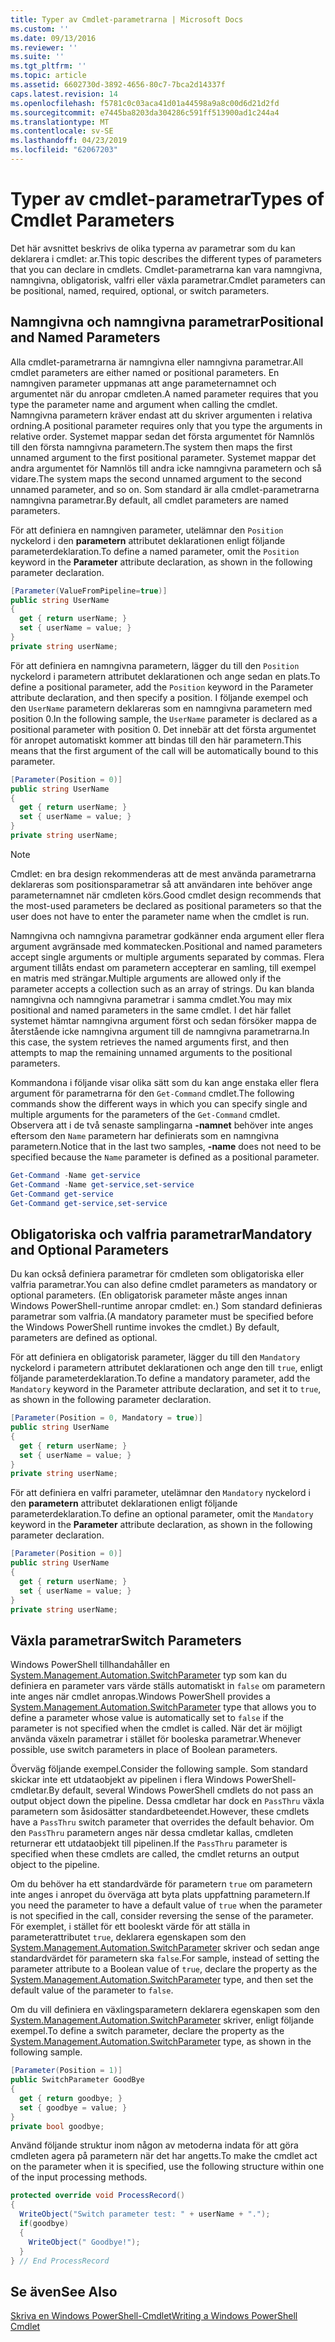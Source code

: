 ```yaml
---
title: Typer av Cmdlet-parametrarna | Microsoft Docs
ms.custom: ''
ms.date: 09/13/2016
ms.reviewer: ''
ms.suite: ''
ms.tgt_pltfrm: ''
ms.topic: article
ms.assetid: 6602730d-3892-4656-80c7-7bca2d14337f
caps.latest.revision: 14
ms.openlocfilehash: f5781c0c03aca41d01a44598a9a8c00d6d21d2fd
ms.sourcegitcommit: e7445ba8203da304286c591ff513900ad1c244a4
ms.translationtype: MT
ms.contentlocale: sv-SE
ms.lasthandoff: 04/23/2019
ms.locfileid: "62067203"
---
```

# <a name="types-of-cmdlet-parameters"></a><span data-ttu-id="96a69-102">Typer av cmdlet-parametrar</span><span class="sxs-lookup"><span data-stu-id="96a69-102">Types of Cmdlet Parameters</span></span>

<span data-ttu-id="96a69-103">Det här avsnittet beskrivs de olika typerna av parametrar som du kan deklarera i cmdlet: ar.</span><span class="sxs-lookup"><span data-stu-id="96a69-103">This topic describes the different types of parameters that you can declare in cmdlets.</span></span> <span data-ttu-id="96a69-104">Cmdlet-parametrarna kan vara namngivna, namngivna, obligatorisk, valfri eller växla parametrar.</span><span class="sxs-lookup"><span data-stu-id="96a69-104">Cmdlet parameters can be positional, named, required, optional, or switch parameters.</span></span>

## <a name="positional-and-named-parameters"></a><span data-ttu-id="96a69-105">Namngivna och namngivna parametrar</span><span class="sxs-lookup"><span data-stu-id="96a69-105">Positional and Named Parameters</span></span>

<span data-ttu-id="96a69-106">Alla cmdlet-parametrarna är namngivna eller namngivna parametrar.</span><span class="sxs-lookup"><span data-stu-id="96a69-106">All cmdlet parameters are either named or positional parameters.</span></span> <span data-ttu-id="96a69-107">En namngiven parameter uppmanas att ange parameternamnet och argumentet när du anropar cmdleten.</span><span class="sxs-lookup"><span data-stu-id="96a69-107">A named parameter requires that you type the parameter name and argument when calling the cmdlet.</span></span> <span data-ttu-id="96a69-108">Namngivna parametern kräver endast att du skriver argumenten i relativa ordning.</span><span class="sxs-lookup"><span data-stu-id="96a69-108">A positional parameter requires only that you type the arguments in relative order.</span></span> <span data-ttu-id="96a69-109">Systemet mappar sedan det första argumentet för Namnlös till den första namngivna parametern.</span><span class="sxs-lookup"><span data-stu-id="96a69-109">The system then maps the first unnamed argument to the first positional parameter.</span></span> <span data-ttu-id="96a69-110">Systemet mappar det andra argumentet för Namnlös till andra icke namngivna parametern och så vidare.</span><span class="sxs-lookup"><span data-stu-id="96a69-110">The system maps the second unnamed argument to the second unnamed parameter, and so on.</span></span> <span data-ttu-id="96a69-111">Som standard är alla cmdlet-parametrarna namngivna parametrar.</span><span class="sxs-lookup"><span data-stu-id="96a69-111">By default, all cmdlet parameters are named parameters.</span></span>

<span data-ttu-id="96a69-112">För att definiera en namngiven parameter, utelämnar den `Position` nyckelord i den **parametern** attributet deklarationen enligt följande parameterdeklaration.</span><span class="sxs-lookup"><span data-stu-id="96a69-112">To define a named parameter, omit the `Position` keyword in the **Parameter** attribute declaration, as shown in the following parameter declaration.</span></span>

```csharp
[Parameter(ValueFromPipeline=true)]
public string UserName
{
  get { return userName; }
  set { userName = value; }
}
private string userName;
```

<span data-ttu-id="96a69-113">För att definiera en namngivna parametern, lägger du till den `Position` nyckelord i parametern attributet deklarationen och ange sedan en plats.</span><span class="sxs-lookup"><span data-stu-id="96a69-113">To define a positional parameter, add the `Position` keyword in the Parameter attribute declaration, and then specify a position.</span></span> <span data-ttu-id="96a69-114">I följande exempel och den `UserName` parametern deklareras som en namngivna parametern med position 0.</span><span class="sxs-lookup"><span data-stu-id="96a69-114">In the following sample, the `UserName` parameter is declared as a positional parameter with position 0.</span></span> <span data-ttu-id="96a69-115">Det innebär att det första argumentet för anropet automatiskt kommer att bindas till den här parametern.</span><span class="sxs-lookup"><span data-stu-id="96a69-115">This means that the first argument of the call will be automatically bound to this parameter.</span></span>

```csharp
[Parameter(Position = 0)]
public string UserName
{
  get { return userName; }
  set { userName = value; }
}
private string userName;
```

> [!NOTE]
> <span data-ttu-id="96a69-116">Cmdlet: en bra design rekommenderas att de mest använda parametrarna deklareras som positionsparametrar så att användaren inte behöver ange parameternamnet när cmdleten körs.</span><span class="sxs-lookup"><span data-stu-id="96a69-116">Good cmdlet design recommends that the most-used parameters be declared as positional parameters so that the user does not have to enter the parameter name when the cmdlet is run.</span></span>

<span data-ttu-id="96a69-117">Namngivna och namngivna parametrar godkänner enda argument eller flera argument avgränsade med kommatecken.</span><span class="sxs-lookup"><span data-stu-id="96a69-117">Positional and named parameters accept single arguments or multiple arguments separated by commas.</span></span> <span data-ttu-id="96a69-118">Flera argument tillåts endast om parametern accepterar en samling, till exempel en matris med strängar.</span><span class="sxs-lookup"><span data-stu-id="96a69-118">Multiple arguments are allowed only if the parameter accepts a collection such as an array of strings.</span></span> <span data-ttu-id="96a69-119">Du kan blanda namngivna och namngivna parametrar i samma cmdlet.</span><span class="sxs-lookup"><span data-stu-id="96a69-119">You may mix positional and named parameters in the same cmdlet.</span></span> <span data-ttu-id="96a69-120">I det här fallet systemet hämtar namngivna argument först och sedan försöker mappa de återstående icke namngivna argument till de namngivna parametrarna.</span><span class="sxs-lookup"><span data-stu-id="96a69-120">In this case, the system retrieves the named arguments first, and then attempts to map the remaining unnamed arguments to the positional parameters.</span></span>

<span data-ttu-id="96a69-121">Kommandona i följande visar olika sätt som du kan ange enstaka eller flera argument för parametrarna för den `Get-Command` cmdlet.</span><span class="sxs-lookup"><span data-stu-id="96a69-121">The following commands show the different ways in which you can specify single and multiple arguments for the parameters of the `Get-Command` cmdlet.</span></span> <span data-ttu-id="96a69-122">Observera att i de två senaste samplingarna **-namnet** behöver inte anges eftersom den `Name` parametern har definierats som en namngivna parametern.</span><span class="sxs-lookup"><span data-stu-id="96a69-122">Notice that in the last two samples, **-name** does not need to be specified because the `Name` parameter is defined as a positional parameter.</span></span>

```powershell
Get-Command -Name get-service
Get-Command -Name get-service,set-service
Get-Command get-service
Get-Command get-service,set-service
```

## <a name="mandatory-and-optional-parameters"></a><span data-ttu-id="96a69-123">Obligatoriska och valfria parametrar</span><span class="sxs-lookup"><span data-stu-id="96a69-123">Mandatory and Optional Parameters</span></span>

<span data-ttu-id="96a69-124">Du kan också definiera parametrar för cmdleten som obligatoriska eller valfria parametrar.</span><span class="sxs-lookup"><span data-stu-id="96a69-124">You can also define cmdlet parameters as mandatory or optional parameters.</span></span> <span data-ttu-id="96a69-125">(En obligatorisk parameter måste anges innan Windows PowerShell-runtime anropar cmdlet: en.)  Som standard definieras parametrar som valfria.</span><span class="sxs-lookup"><span data-stu-id="96a69-125">(A mandatory parameter must be specified before the Windows PowerShell runtime invokes the cmdlet.)  By default, parameters are defined as optional.</span></span>

<span data-ttu-id="96a69-126">För att definiera en obligatorisk parameter, lägger du till den `Mandatory` nyckelord i parametern attributet deklarationen och ange den till `true`, enligt följande parameterdeklaration.</span><span class="sxs-lookup"><span data-stu-id="96a69-126">To define a mandatory parameter, add the `Mandatory` keyword in the Parameter attribute declaration, and set it to `true`, as shown in the following parameter declaration.</span></span>

```csharp
[Parameter(Position = 0, Mandatory = true)]
public string UserName
{
  get { return userName; }
  set { userName = value; }
}
private string userName;
```

<span data-ttu-id="96a69-127">För att definiera en valfri parameter, utelämnar den `Mandatory` nyckelord i den **parametern** attributet deklarationen enligt följande parameterdeklaration.</span><span class="sxs-lookup"><span data-stu-id="96a69-127">To define an optional parameter, omit the `Mandatory` keyword in the **Parameter** attribute declaration, as shown in the following parameter declaration.</span></span>

```csharp
[Parameter(Position = 0)]
public string UserName
{
  get { return userName; }
  set { userName = value; }
}
private string userName;
```

## <a name="switch-parameters"></a><span data-ttu-id="96a69-128">Växla parametrar</span><span class="sxs-lookup"><span data-stu-id="96a69-128">Switch Parameters</span></span>

<span data-ttu-id="96a69-129">Windows PowerShell tillhandahåller en [System.Management.Automation.SwitchParameter](/dotnet/api/System.Management.Automation.SwitchParameter) typ som kan du definiera en parameter vars värde ställs automatiskt in `false` om parametern inte anges när cmdlet anropas.</span><span class="sxs-lookup"><span data-stu-id="96a69-129">Windows PowerShell provides a [System.Management.Automation.SwitchParameter](/dotnet/api/System.Management.Automation.SwitchParameter) type that allows you to define a parameter whose value is automatically set to `false` if the parameter is not specified when the cmdlet is called.</span></span> <span data-ttu-id="96a69-130">När det är möjligt använda växeln parametrar i stället för booleska parametrar.</span><span class="sxs-lookup"><span data-stu-id="96a69-130">Whenever possible, use switch parameters in place of Boolean parameters.</span></span>

<span data-ttu-id="96a69-131">Överväg följande exempel.</span><span class="sxs-lookup"><span data-stu-id="96a69-131">Consider the following sample.</span></span> <span data-ttu-id="96a69-132">Som standard skickar inte ett utdataobjekt av pipelinen i flera Windows PowerShell-cmdletar.</span><span class="sxs-lookup"><span data-stu-id="96a69-132">By default, several Windows PowerShell cmdlets do not pass an output object down the pipeline.</span></span> <span data-ttu-id="96a69-133">Dessa cmdletar har dock en `PassThru` växla parametern som åsidosätter standardbeteendet.</span><span class="sxs-lookup"><span data-stu-id="96a69-133">However, these cmdlets have a `PassThru` switch parameter that overrides the default behavior.</span></span> <span data-ttu-id="96a69-134">Om den `PassThru` parametern anges när dessa cmdletar kallas, cmdleten returnerar ett utdataobjekt till pipelinen.</span><span class="sxs-lookup"><span data-stu-id="96a69-134">If the `PassThru` parameter is specified when these cmdlets are called, the cmdlet returns an output object to the pipeline.</span></span>

<span data-ttu-id="96a69-135">Om du behöver ha ett standardvärde för parametern `true` om parametern inte anges i anropet du överväga att byta plats uppfattning parametern.</span><span class="sxs-lookup"><span data-stu-id="96a69-135">If you need the parameter to have a default value of `true` when the parameter is not specified in the call, consider reversing the sense of the parameter.</span></span> <span data-ttu-id="96a69-136">För exemplet, i stället för ett booleskt värde för att ställa in parameterattributet `true`, deklarera egenskapen som den [System.Management.Automation.SwitchParameter](/dotnet/api/System.Management.Automation.SwitchParameter) skriver och sedan ange standardvärdet för parametern ska `false`.</span><span class="sxs-lookup"><span data-stu-id="96a69-136">For sample, instead of setting the parameter attribute to a Boolean value of `true`, declare the property as the [System.Management.Automation.SwitchParameter](/dotnet/api/System.Management.Automation.SwitchParameter) type, and then set the default value of the parameter to `false`.</span></span>

<span data-ttu-id="96a69-137">Om du vill definiera en växlingsparametern deklarera egenskapen som den [System.Management.Automation.SwitchParameter](/dotnet/api/System.Management.Automation.SwitchParameter) skriver, enligt följande exempel.</span><span class="sxs-lookup"><span data-stu-id="96a69-137">To define a switch parameter, declare the property as the [System.Management.Automation.SwitchParameter](/dotnet/api/System.Management.Automation.SwitchParameter) type, as shown in the following sample.</span></span>

```csharp
[Parameter(Position = 1)]
public SwitchParameter GoodBye
{
  get { return goodbye; }
  set { goodbye = value; }
}
private bool goodbye;
```

<span data-ttu-id="96a69-138">Använd följande struktur inom någon av metoderna indata för att göra cmdleten agera på parametern när det har angetts.</span><span class="sxs-lookup"><span data-stu-id="96a69-138">To make the cmdlet act on the parameter when it is specified, use the following structure within one of the input processing methods.</span></span>

```csharp
protected override void ProcessRecord()
{
  WriteObject("Switch parameter test: " + userName + ".");
  if(goodbye)
  {
    WriteObject(" Goodbye!");
  }
} // End ProcessRecord
```

## <a name="see-also"></a><span data-ttu-id="96a69-139">Se även</span><span class="sxs-lookup"><span data-stu-id="96a69-139">See Also</span></span>

[<span data-ttu-id="96a69-140">Skriva en Windows PowerShell-Cmdlet</span><span class="sxs-lookup"><span data-stu-id="96a69-140">Writing a Windows PowerShell Cmdlet</span></span>](./writing-a-windows-powershell-cmdlet.md)
